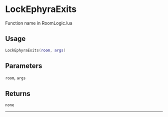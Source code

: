 # LockEphyraExits
Function name in RoomLogic.lua
## Usage
```lua
LockEphyraExits(room, args)
```
## Parameters
`room`, `args`
## Returns
`none`

---